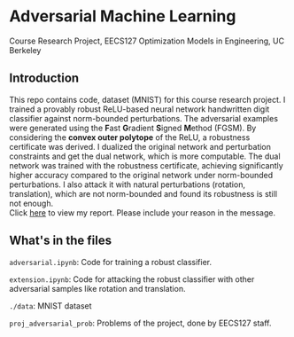 # Adversarial Machine Learning
Course Research Project, EECS127 Optimization Models in Engineering, UC Berkeley
## Introduction
This repo contains code, dataset (MNIST) for this course research project. I trained a provably robust ReLU-based neural network handwritten digit classifier against norm-bounded perturbations.
The adversarial examples were generated using the **F**ast **G**radient **S**igned **M**ethod (FGSM). By considering the **convex outer polytope** of the ReLU, a robustness certificate was derived. I dualized the original network and perturbation constraints and get the dual network, which is more computable.
The dual network was trained with the robustness certificate, achieving significantly higher accuracy compared to the original network under norm-bounded perturbations. I also  attack it with natural perturbations (rotation, translation), which are not norm-bounded and found its robustness is still not enough.  
Click [here](https://drive.google.com/file/d/1qrBYxeFOyc96KV6VeUv9m3JZPyQzYhXA/view?usp=sharing) to view my report. Please include your reason in the message.   
## What's in the files 
`adversarial.ipynb`: Code for training a robust classifier.


`extension.ipynb`: Code for attacking the robust classifier with other adversarial samples like rotation and translation.


`./data`: MNIST dataset


`proj_adversarial_prob`: Problems of the project, done by EECS127 staff.